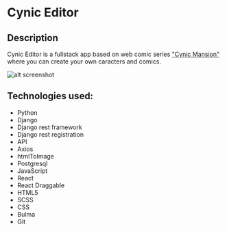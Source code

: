 # Cynic Editor

## Description

Cynic Editor is a fullstack app based on web comic series ["Cynic Mansion"](https://cynicmansion.ru/) where you can create your own caracters and comics. 

![alt screenshot](https://user-images.githubusercontent.com/51081298/92250786-d357c700-eec3-11ea-91af-d4c7420754df.png)

## Technologies used:
* Python
* Django
* Django rest framework
* Django rest registration
* API
* Axios
* htmlToImage
* Postgresql
* JavaScript
* React
* React Draggable
* HTML5
* SCSS
* CSS
* Bulma
* Git
